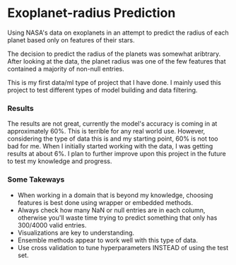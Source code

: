 # Exoplanet-radius Prediction
Using NASA's data on exoplanets in an attempt to predict the radius of each planet based only on features of their stars.

The decision to predict the radius of the planets was somewhat aribtrary. After looking at the data, the planet radius was one of the few features that contained a majority of non-null entries.

This is my first data/ml type of project that I have done. I mainly used this project to test different types of model building and data filtering. 

### Results
The results are not great, currently the model's accuracy is coming in at approximately 60%. This is terrible for any real world use. However, considering the type of data this is and my starting point, 60% is not too bad for me. When I initially started working with the data, I was getting results at about 6%. I plan to further improve upon this project in the future to test my knowledge and progress.

### Some Takeways
* When working in a domain that is beyond my knowledge, choosing features is best done using wrapper or embedded methods.
* Always check how many NaN or null entries are in each column, otherwise you'll waste time trying to predict something that only has 300/4000 valid entries.
* Visualizations are key to understanding.
* Ensemble methods appear to work well with this type of data.
* Use cross validation to tune hyperparameters INSTEAD of using the test set.
